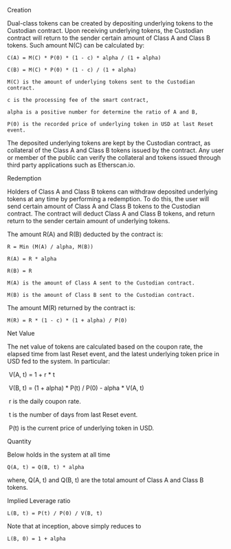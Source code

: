 Creation

Dual-class tokens can be created by depositing underlying tokens to the Custodian contract. Upon receiving underlying tokens, the Custodian contract will return to the sender certain amount of Class A and Class B tokens. Such amount N(C) can be calculated by:

    C(A) = M(C) * P(0) * (1 - c) * alpha / (1 + alpha)

    C(B) = M(C) * P(0) * (1 - c) / (1 + alpha)

    M(C) is the amount of underlying tokens sent to the Custodian contract.

    c is the processing fee of the smart contract,

    alpha is a positive number for determine the ratio of A and B,

    P(0) is the recorded price of underlying token in USD at last Reset event.

The deposited underlying tokens are kept by the Custodian contract, as collateral of the Class A and Class B tokens issued by the contract. Any user or member of the public can verify the collateral and tokens issued through third party applications such as Etherscan.io.

Redemption

Holders of Class A and Class B tokens can withdraw deposited underlying tokens at any time by performing a redemption. To do this, the user will send certain amount of Class A and Class B tokens to the Custodian contract. The contract will deduct Class A and Class B tokens, and return return to the sender certain amount of underlying tokens. 

The amount R(A) and R(B) deducted by the contract is:

    R = Min (M(A) / alpha, M(B))

    R(A) = R * alpha

    R(B) = R 

    M(A) is the amount of Class A sent to the Custodian contract.

    M(B) is the amount of Class B sent to the Custodian contract.

The amount M(R) returned by the contract is:

    M(R) = R * (1 - c) * (1 + alpha) / P(0)

Net Value

The net value of tokens are calculated based on the coupon rate, the elapsed time from last Reset event, and the latest underlying token price in USD fed to the system. In particular:

​	V(A, t) = 1 + r * t

​	V(B, t) = (1 + alpha) * P(t) / P(0) - alpha * V(A, t)

​	r is the daily coupon rate.

​	t is the number of days from last Reset event.

​	P(t) is the current price of underlying token in USD.

Quantity

Below holds in the system at all time

    Q(A, t) = Q(B, t) * alpha

where, Q(A, t) and Q(B, t) are the total amount of Class A and Class B tokens.

Implied Leverage ratio

    L(B, t) = P(t) / P(0) / V(B, t)

Note that at inception, above simply reduces to 

    L(B, 0) = 1 + alpha